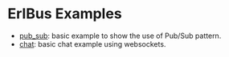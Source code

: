 
ErlBus Examples
===============

 *  [pub_sub](./pub_sub):
    basic example to show the use of Pub/Sub pattern.
 *  [chat](./chat):
    basic chat example using websockets.